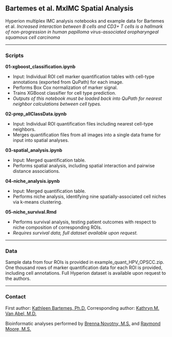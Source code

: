 ## Bartemes et al. MxIMC Spatial Analysis

Hyperion multiplex IMC analysis notebooks and example data for Bartemes et al. *Increased interaction between B cells and CD3+ T cells is a hallmark of non-progression in human papilloma virus-associated oropharyngeal squamous cell carcinoma*

---

### Scripts

**01-xgboost_classification.ipynb**
- Input: Individual ROI cell marker quantification tables with cell-type annotations (exported from QuPath) for each image.
- Performs Box Cox normalization of marker signal.
- Trains XGBoost classifier for cell type prediction.
- *Outputs of this notebook must be loaded back into QuPath for nearest neighbor calculations between cell types.*

**02-prep_allClassData.ipynb**
- Input: Individual ROI quantification files including nearest cell-type neighbors.
- Merges quantification files from all images into a single data frame for input into spatial analyses.

**03-spatial_analysis.ipynb**
- Input: Merged quantification table.
- Performs spatial analysis, including spatial interaction and pairwise distance associations.

**04-niche_analysis.ipynb**
- Input: Merged quantification table.
- Performs niche analysis, identifying nine spatially-associated cell niches via k-means clustering.

**05-niche_survival.Rmd**
- Performs survival analysis, testing patient outcomes with respect to niche composition of corresponding ROIs.
- *Requires survival data, full dataset available upon request.*

---

### Data
Sample data from four ROIs is provided in example_quant_HPV_OPSCC.zip. One thousand rows of marker quantification data for each ROI is provided, including cell annotations. Full Hyperion dataset is available upon request to the authors.

---
### Contact
First author: [Kathleen Bartemes, Ph.D.](mailto:Bartemes.Kathleen@mayo.edu)
Corresponding author: [Kathryn M. Van Abel, M.D.](mailto:VanAbel.Kathryn@mayo.edu)

Bioinformatic analyses performed by [Brenna Novotny, M.S.](mailto:Novotny.Brenna@mayo.edu) and [Raymond Moore, M.S.](mailto:Moore.Raymond@mayo.edu)

